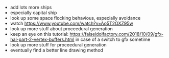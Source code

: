 - add lots more ships
- especially capital ship
- look up some space flocking behavious, especially avoidance
- watch https://www.youtube.com/watch?v=Ao5T2OXZ95w
- look up more stuff about proceedural generation
- keep an eye on this tutorial: https://falseidolfactory.com/2018/10/09/gfx-hal-part-2-vertex-buffers.html in case of a switch to gfx sometime
- look up more stuff for proceedural generation
- eventually find a better line drawing method
